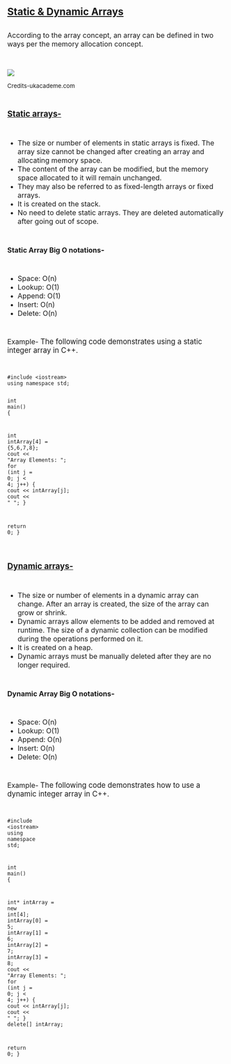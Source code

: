 <div _ngcontent-serverapp-c318="" class="body-text p-24"><p><span style="font-size:17pt;"><strong><u>Static &amp; Dynamic Arrays</u></strong></span></p><p><br><span style="font-size:12pt;">According to the array concept, an array can be defined in two ways per the memory allocation concept.</span><br><br>&nbsp;</p><p><span style="font-size:11pt;"><img src="https://files.codingninjas.in/article_images/gp_dsa_arrays_new_static_dynamic-0-1695366938.webp"></span></p><p><span style="font-size:10pt;">Credits-ukacademe.com</span></p><p>&nbsp;</p><p><span style="font-size:13.999999999999998pt;"><strong><u>Static arrays-</u></strong></span></p><p>&nbsp;</p><ul><li><span style="font-size:12pt;">The size or number of elements in static arrays is fixed. The array size cannot be changed after creating an array and allocating memory space.</span></li><li><span style="font-size:12pt;">The content of the array can be modified, but the memory space allocated to it will remain unchanged.</span></li><li><span style="font-size:12pt;">They may also be referred to as fixed-length arrays or fixed arrays.&nbsp;</span></li><li><span style="font-size:12pt;">It is created on the stack.</span></li><li><span style="font-size:12pt;">No need to delete static arrays. They are deleted automatically after going out of scope.</span></li></ul><p>&nbsp;</p><p><span style="font-size:12pt;"><strong>Static Array Big O notations</strong></span><span style="font-size:13pt;"><strong>-</strong></span></p><p>&nbsp;</p><ul><li><span style="font-size:12pt;">Space: O(n)</span></li><li><span style="font-size:12pt;">Lookup: O(1)</span></li><li><span style="font-size:12pt;">Append: O(1)</span></li><li><span style="font-size:12pt;">Insert: O(n)</span></li><li><span style="font-size:12pt;">Delete: O(n)</span></li></ul><p>&nbsp;</p><p><span style="font-size:12pt;">Example-&nbsp;</span><span style="font-size:12.499999999999998pt;">The following code demonstrates using a static integer array in C++.</span></p><p>&nbsp;</p><pre><code class="language-cpp hljs"><span class="hljs-meta">#<span class="hljs-meta-keyword">include</span> <span class="hljs-meta-string">&lt;iostream&gt;</span></span>
<span class="hljs-keyword">using</span> <span class="hljs-keyword">namespace</span> <span class="hljs-built_in">std</span>;

<span class="hljs-function"><span class="hljs-keyword">int</span> <span class="hljs-title">main</span><span class="hljs-params">()</span> </span>{

   <span class="hljs-keyword">int</span> intArray[<span class="hljs-number">4</span>] = {<span class="hljs-number">5</span>,<span class="hljs-number">6</span>,<span class="hljs-number">7</span>,<span class="hljs-number">8</span>};
   <span class="hljs-built_in">cout</span> &lt;&lt; <span class="hljs-string">"Array Elements: "</span>;
   <span class="hljs-keyword">for</span> (<span class="hljs-keyword">int</span> j = <span class="hljs-number">0</span>; j &lt; <span class="hljs-number">4</span>; j++) {
       <span class="hljs-built_in">cout</span> &lt;&lt; intArray[j];
       <span class="hljs-built_in">cout</span> &lt;&lt; <span class="hljs-string">" "</span>;
   }
  
   <span class="hljs-keyword">return</span> <span class="hljs-number">0</span>;
}
</code></pre><p>&nbsp;</p><p><span style="font-size:13.999999999999998pt;"><strong><u>Dynamic arrays-</u></strong></span></p><p>&nbsp;</p><ul><li><span style="font-size:12pt;">The size or number of elements in a dynamic array can change. After an array is created, the size of the array can grow or shrink.</span></li><li><span style="font-size:12pt;">Dynamic arrays allow elements to be added and removed at runtime. The size of a dynamic collection can be modified during the operations performed on it.</span></li><li><span style="font-size:12pt;">It is created on a heap.</span></li><li><span style="font-size:12pt;">Dynamic arrays must be manually deleted after they are no longer required.</span></li></ul><p style="margin-left:36pt;">&nbsp;</p><p><span style="font-size:12pt;"><strong>Dynamic Array Big O notations</strong></span><span style="font-size:13pt;"><strong>-</strong></span></p><p>&nbsp;</p><ul><li><span style="font-size:12pt;">Space: O(n)</span></li><li><span style="font-size:12pt;">Lookup: O(1)</span></li><li><span style="font-size:12pt;">Append: O(n)</span></li><li><span style="font-size:12pt;">Insert: O(n)</span></li><li><span style="font-size:12pt;">Delete: O(n)</span></li></ul><p>&nbsp;</p><p><span style="font-size:12pt;">Example-</span><span style="font-size:11pt;">&nbsp;</span><span style="font-size:12.499999999999998pt;">The following code demonstrates how to use a dynamic integer array in C++.</span></p><p>&nbsp;</p><pre><code class="language-cpp hljs"><span class="hljs-meta">#<span class="hljs-meta-keyword">include</span> <span class="hljs-meta-string">&lt;iostream&gt;</span></span>
<span class="hljs-keyword">using</span> <span class="hljs-keyword">namespace</span> <span class="hljs-built_in">std</span>;

<span class="hljs-function"><span class="hljs-keyword">int</span> <span class="hljs-title">main</span><span class="hljs-params">()</span> </span>{

   <span class="hljs-keyword">int</span>* intArray = <span class="hljs-keyword">new</span> <span class="hljs-keyword">int</span>[<span class="hljs-number">4</span>];
   intArray[<span class="hljs-number">0</span>] = <span class="hljs-number">5</span>;
   intArray[<span class="hljs-number">1</span>] = <span class="hljs-number">6</span>;
   intArray[<span class="hljs-number">2</span>] = <span class="hljs-number">7</span>;
   intArray[<span class="hljs-number">3</span>] = <span class="hljs-number">8</span>;
   <span class="hljs-built_in">cout</span> &lt;&lt; <span class="hljs-string">"Array Elements: "</span>;
   <span class="hljs-keyword">for</span> (<span class="hljs-keyword">int</span> j = <span class="hljs-number">0</span>; j &lt; <span class="hljs-number">4</span>; j++) {
       <span class="hljs-built_in">cout</span> &lt;&lt; intArray[j];
       <span class="hljs-built_in">cout</span> &lt;&lt; <span class="hljs-string">" "</span>;
   }
   <span class="hljs-keyword">delete</span>[] intArray;
  
   <span class="hljs-keyword">return</span> <span class="hljs-number">0</span>;
}
</code></pre><p>&nbsp;</p></div>